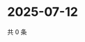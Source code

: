 # 2025-07-12

共 0 条

<!-- BEGIN ZHIHUQUESTIONS -->
<!-- 最后更新时间 Sat Jul 12 2025 03:09:38 GMT+0800 (China Standard Time) -->

<!-- END ZHIHUQUESTIONS -->
